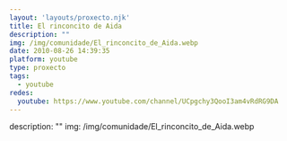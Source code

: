 ```yaml
---
layout: 'layouts/proxecto.njk'
title: El rinconcito de Aida
description: ""
img: /img/comunidade/El_rinconcito_de_Aida.webp
date: 2010-08-26 14:39:35
platform: youtube
type: proxecto
tags:
  - youtube
redes:
  youtube: https://www.youtube.com/channel/UCpgchy3QooI3am4vRdRG9DA
---
```

description: ""
img: /img/comunidade/El_rinconcito_de_Aida.webp
